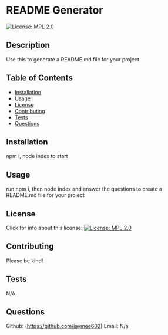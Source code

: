 # README Generator
  [![License: MPL 2.0](https://img.shields.io/badge/License-MPL_2.0-brightgreen.svg)](https://opensource.org/licenses/MPL-2.0)
  ## Description
  Use this to generate a README.md file for your project
  ## Table of Contents
  - [Installation](#installation)
  - [Usage](#usage)
  - [License](#license)
  - [Contributing](#contributing)
  - [Tests](#tests)
  - [Questions](#questions)

  ## Installation
  npm i, node index to start

  ## Usage
  run npm i, then node index and answer the questions to create a README.md file for your project

  ## License
  Click for info about this license: [![License: MPL 2.0](https://img.shields.io/badge/License-MPL_2.0-brightgreen.svg)](https://opensource.org/licenses/MPL-2.0)

  ## Contributing
  Please be kind!

  ## Tests
  N/A

  ## Questions
  Github: (https://github.com/jaymee602)
  Email: N/a
